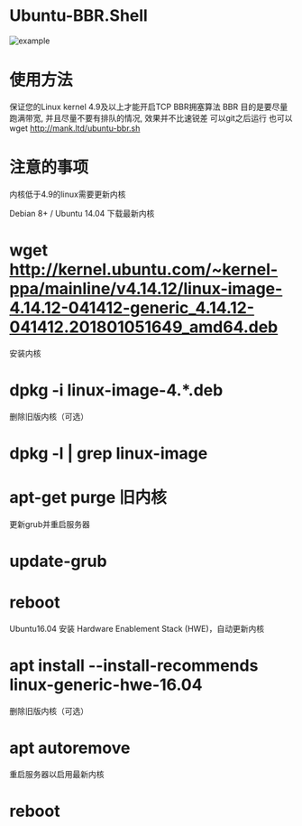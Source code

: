 # Ubuntu-BBR.Shell

![example](https://ccloud-1255777390.file.myqcloud.com/uploads/2022/01/21/TMS1UOts_kernel5_4.jpg)

使用方法
==== 
保证您的Linux kernel 4.9及以上才能开启TCP BBR拥塞算法
BBR 目的是要尽量跑满带宽, 并且尽量不要有排队的情况, 效果并不比速锐差
可以git之后运行 也可以wget http://mank.ltd/ubuntu-bbr.sh




注意的事项
==== 
内核低于4.9的linux需要更新内核

Debian 8+ / Ubuntu 14.04
下载最新内核
# wget http://kernel.ubuntu.com/~kernel-ppa/mainline/v4.14.12/linux-image-4.14.12-041412-generic_4.14.12-041412.201801051649_amd64.deb
安装内核
# dpkg -i linux-image-4.*.deb
删除旧版内核（可选）
# dpkg -l | grep linux-image 
# apt-get purge 旧内核
更新grub并重启服务器
# update-grub
# reboot
Ubuntu16.04
安装 Hardware Enablement Stack (HWE)，自动更新内核
# apt install --install-recommends linux-generic-hwe-16.04
删除旧版内核（可选）
# apt autoremove
重启服务器以启用最新内核
# reboot
